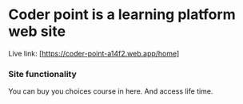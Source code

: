 # Coder point is a learning platform web site

Live link: [https://coder-point-a14f2.web.app/home]

### Site functionality

You can buy you choices course in here. And access life time.

